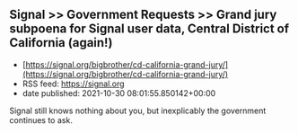 ## Signal >> Government Requests >> Grand jury subpoena for Signal user data, Central District of California (again!)
 - [https://signal.org/bigbrother/cd-california-grand-jury/](https://signal.org/bigbrother/cd-california-grand-jury/)
 - RSS feed: https://signal.org
 - date published: 2021-10-30 08:01:55.850142+00:00

Signal still knows nothing about you, but inexplicably the government continues to ask.


